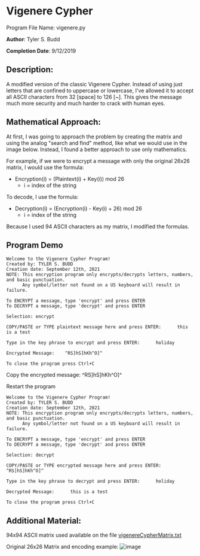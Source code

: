 # Vigenere Cypher
Program File Name: vigenere.py

**Author**: Tyler S. Budd

**Completion Date**: 9/12/2019

## Description:
A modified version of the classic Vigenere Cypher. Instead of using just letters that are confined to uppercase or lowercase,
I've allowed it to accept all ASCII characters from 32 [space] to 126 [~]. This gives the message much more security and
much harder to crack with human eyes.

## Mathematical Approach: 
At first, I was going to approach the problem by creating the matrix and using the analog "search and find" method, like what we would use in the image                             below. Instead, I found a better approach to use only mathematics. 

For example, if we were to encrypt a message with only the original 26x26 matrix, I would use the formula: 
- Encryption(i) = (Plaintext(i) + Key(i)) mod 26 
  - i = index of the string

To decode, I use the formula: 
- Decryption(i) = (Encryption(i) - Key(i) + 26) mod 26 
  - i = index of the string

Because I used 94 ASCII characters as my matrix, I modified the formulas.

## Program Demo
```
Welcome to the Vigenere Cypher Program!
Created by: TYLER S. BUDD
Creation date: September 12th, 2021
NOTE: This encryption program only encrypts/decrypts letters, numbers, and basic punctuation. 
      Any symbol/letter not found on a US keyboard will result in failure.

To ENCRYPT a message, type 'encrypt' and press ENTER
To DECRYPT a message, type 'decrypt' and press ENTER

Selection: encrypt

COPY/PASTE or TYPE plaintext message here and press ENTER:      this is a test

Type in the key phrase to encrypt and press ENTER:      holiday

Encrypted Message:    ^RS]hS]hKh^O]^

To close the program press Ctrl+C
```

Copy the encrypted message: ^RS]hS]hKh^O]^

Restart the program

```
Welcome to the Vigenere Cypher Program!
Created by: TYLER S. BUDD
Creation date: September 12th, 2021
NOTE: This encryption program only encrypts/decrypts letters, numbers, and basic punctuation. 
      Any symbol/letter not found on a US keyboard will result in failure.

To ENCRYPT a message, type 'encrypt' and press ENTER
To DECRYPT a message, type 'decrypt' and press ENTER

Selection: decrypt

COPY/PASTE or TYPE encrypted message here and press ENTER:      ^RS]hS]hKh^O]^

Type in the key phrase to decrypt and press ENTER:      holiday

Decrypted Message:      this is a test

To close the program press Ctrl+C
```

## Additional Material: 
94x94 ASCII matrix used available on the file [vigenereCypherMatrix.txt](https://github.com/tsbudd/vigenereCypher/blob/main/vigenereCypherMatrix.txt)

Original 26x26 Matrix and encoding example: ![image](https://user-images.githubusercontent.com/72171224/133002328-8d6755b4-a4fb-4463-abc0-386113344050.png)

